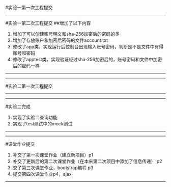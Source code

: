 #实验一第一次工程提交

***
#实验一第二次工程提交
##增加了以下内容
1. 增加了可以创建账号明文和sha-256加密后的密码的类
2. 增加了存放账户和加密后密码的文件account.txt
3. 修改了app类，实现运行后控制台出现输入账号密码，判断是不是文件中有得账号和密码
4. 修改了apptest类，实现验证经过sha-256加密后的，账号密码和文件中加密后的密码一样 
***
***
#实验二第一次工程提交
***

***
#实验二完成
1. 实现了实验二查询功能
2. 实现了test测试中的mock测试
***
***
#课堂作业提交
1. 补交了第一次课堂作业（建立新项目）p1
2. 补交了更新后的第二次课堂作业（在本来第二次项目中添加了信息传递） p2
3. 交了第三次课堂作业，bootstrap编程 p3
4. 提交第四次课堂作业p4，ajax
***